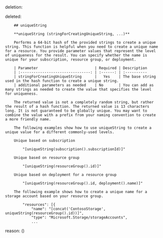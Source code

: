 deletion:

deleted:

		## uniqueString
		
		**uniqueString (stringForCreatingUniqueString, ...)**
		
		Performs a 64-bit hash of the provided strings to create a unique string. This function is helpful when you need to create a unique name for a resource. You provide parameter values that represent the level of uniqueness for the result. You can specify whether the name is unique for your subscription, resource group, or deployment. 
		
		| Parameter                          | Required | Description
		| :--------------------------------: | :------: | :----------
		| stringForCreatingUniqueString      |   Yes    | The base string used in the hash function to create a unique string.
		| additional parameters as needed    | No       | You can add as many strings as needed to create the value that specifies the level for uniqueness.
		
		The returned value is not a completely random string, but rather the result of a hash function. The returned value is 13 characters long. It is not guaranteed to be globally unique. You may want to combine the value with a prefix from your naming convention to create a more friendly name.
		
		The following examples show how to use uniqueString to create a unique value for a different commonly-used levels.
		
		Unique based on subscription
		
		    "[uniqueString(subscription().subscriptionId)]"
		
		Unique based on resource group
		
		    "[uniqueString(resourceGroup().id)]"
		
		Unique based on deployment for a resource group
		
		    "[uniqueString(resourceGroup().id, deployment().name)]"
		    
		The following example shows how to create a unique name for a storage account based on your resource group.
		
		    "resources": [{ 
		        "name": "[concat('ContosoStorage', uniqueString(resourceGroup().id))]", 
		        "type": "Microsoft.Storage/storageAccounts", 
		        ...

reason: ()

